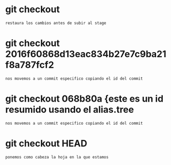 #   git checkout <nombredelarchivo> 
    restaura los cambios antes de subir al stage

#   git checkout 2016f60868d13eac834b27e7c9ba21f8a787fcf2
    nos movemos a un commit especifico copiando el id del commit

#   git checkout 068b80a        {este es un id resumido  usando el alias.tree
    nos movemos a un commit especifico copiando el id del commit

#   git checkout HEAD
    ponemos como cabeza la hoja en la que estamos
